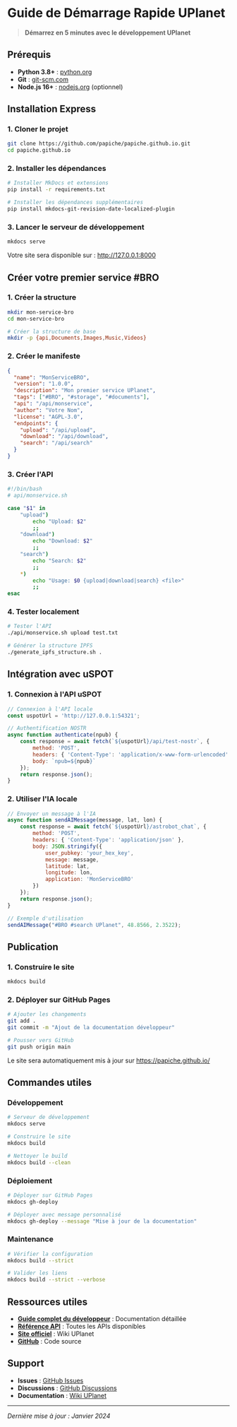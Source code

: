 # Guide de Démarrage Rapide UPlanet

> **Démarrez en 5 minutes avec le développement UPlanet**

## Prérequis

- **Python 3.8+** : [python.org](https://python.org)
- **Git** : [git-scm.com](https://git-scm.com)
- **Node.js 16+** : [nodejs.org](https://nodejs.org) (optionnel)

## Installation Express

### 1. Cloner le projet

```bash
git clone https://github.com/papiche/papiche.github.io.git
cd papiche.github.io
```

### 2. Installer les dépendances

```bash
# Installer MkDocs et extensions
pip install -r requirements.txt

# Installer les dépendances supplémentaires
pip install mkdocs-git-revision-date-localized-plugin
```

### 3. Lancer le serveur de développement

```bash
mkdocs serve
```

Votre site sera disponible sur : http://127.0.0.1:8000

## Créer votre premier service #BRO

### 1. Créer la structure

```bash
mkdir mon-service-bro
cd mon-service-bro

# Créer la structure de base
mkdir -p {api,Documents,Images,Music,Videos}
```

### 2. Créer le manifeste

```json
{
  "name": "MonServiceBRO",
  "version": "1.0.0",
  "description": "Mon premier service UPlanet",
  "tags": ["#BRO", "#storage", "#documents"],
  "api": "/api/monservice",
  "author": "Votre Nom",
  "license": "AGPL-3.0",
  "endpoints": {
    "upload": "/api/upload",
    "download": "/api/download",
    "search": "/api/search"
  }
}
```

### 3. Créer l'API

```bash
#!/bin/bash
# api/monservice.sh

case "$1" in
    "upload")
        echo "Upload: $2"
        ;;
    "download")
        echo "Download: $2"
        ;;
    "search")
        echo "Search: $2"
        ;;
    *)
        echo "Usage: $0 {upload|download|search} <file>"
        ;;
esac
```

### 4. Tester localement

```bash
# Tester l'API
./api/monservice.sh upload test.txt

# Générer la structure IPFS
./generate_ipfs_structure.sh .
```

## Intégration avec uSPOT

### 1. Connexion à l'API uSPOT

```javascript
// Connexion à l'API locale
const uspotUrl = 'http://127.0.0.1:54321';

// Authentification NOSTR
async function authenticate(npub) {
    const response = await fetch(`${uspotUrl}/api/test-nostr`, {
        method: 'POST',
        headers: { 'Content-Type': 'application/x-www-form-urlencoded' },
        body: `npub=${npub}`
    });
    return response.json();
}
```

### 2. Utiliser l'IA locale

```javascript
// Envoyer un message à l'IA
async function sendAIMessage(message, lat, lon) {
    const response = await fetch(`${uspotUrl}/astrobot_chat`, {
        method: 'POST',
        headers: { 'Content-Type': 'application/json' },
        body: JSON.stringify({
            user_pubkey: 'your_hex_key',
            message: message,
            latitude: lat,
            longitude: lon,
            application: 'MonServiceBRO'
        })
    });
    return response.json();
}

// Exemple d'utilisation
sendAIMessage("#BRO #search UPlanet", 48.8566, 2.3522);
```

## Publication

### 1. Construire le site

```bash
mkdocs build
```

### 2. Déployer sur GitHub Pages

```bash
# Ajouter les changements
git add .
git commit -m "Ajout de la documentation développeur"

# Pousser vers GitHub
git push origin main
```

Le site sera automatiquement mis à jour sur https://papiche.github.io/

## Commandes utiles

### Développement

```bash
# Serveur de développement
mkdocs serve

# Construire le site
mkdocs build

# Nettoyer le build
mkdocs build --clean
```

### Déploiement

```bash
# Déployer sur GitHub Pages
mkdocs gh-deploy

# Déployer avec message personnalisé
mkdocs gh-deploy --message "Mise à jour de la documentation"
```

### Maintenance

```bash
# Vérifier la configuration
mkdocs build --strict

# Valider les liens
mkdocs build --strict --verbose
```

## Ressources utiles

- **[Guide complet du développeur](index.md)** : Documentation détaillée
- **[Référence API](api-reference.md)** : Toutes les APIs disponibles
- **[Site officiel](https://papiche.github.io/)** : Wiki UPlanet
- **[GitHub](https://github.com/papiche/papiche.github.io)** : Code source

## Support

- **Issues** : [GitHub Issues](https://github.com/papiche/papiche.github.io/issues)
- **Discussions** : [GitHub Discussions](https://github.com/papiche/papiche.github.io/discussions)
- **Documentation** : [Wiki UPlanet](https://papiche.github.io/)

---

*Dernière mise à jour : Janvier 2024* 
